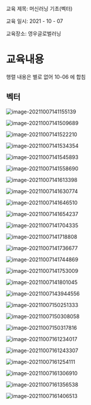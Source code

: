 교육 제목: 머신러닝 기초(벡터)

교육 일시: 2021 - 10 - 07

교육장소: 영우글로벌러닝

# 교육내용

행렬 내용은 별로 없어 10-06 에 합침

## 벡터

![image-20211007141155139](img/image-20211007141155139.png)

![image-20211007141509689](img/image-20211007141509689.png)

![image-20211007141522210](img/image-20211007141522210.png)

![image-20211007141534354](img/image-20211007141534354.png)

![image-20211007141545893](img/image-20211007141545893.png)

![image-20211007141558690](img/image-20211007141558690.png)



![image-20211007141613398](img/image-20211007141613398.png)



![image-20211007141630774](img/image-20211007141630774.png)



![image-20211007141646510](img/image-20211007141646510.png)



![image-20211007141654237](img/image-20211007141654237.png)





![image-20211007141704335](img/image-20211007141704335.png)



![image-20211007141718808](img/image-20211007141718808.png)



![image-20211007141736677](img/image-20211007141736677.png)



![image-20211007141744869](img/image-20211007141744869.png)



![image-20211007141753009](img/image-20211007141753009.png)



![image-20211007141801045](img/image-20211007141801045.png)

![image-20211007143944556](img/image-20211007143944556.png)

![image-20211007150251333](img/image-20211007150251333.png)

![image-20211007150308058](img/image-20211007150308058.png)

![image-20211007150317816](img/image-20211007150317816.png)



![image-20211007161234017](img/image-20211007161234017.png)



![image-20211007161243307](img/image-20211007161243307.png)



![image-20211007161254111](img/image-20211007161254111.png)



![image-20211007161306910](img/image-20211007161306910.png)

![image-20211007161356538](img/image-20211007161356538.png)

![image-20211007161406513](img/image-20211007161406513.png)